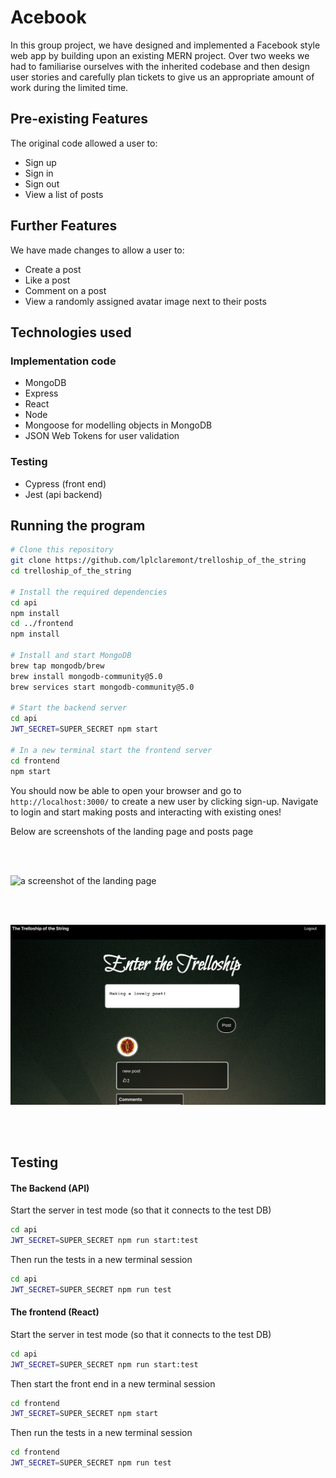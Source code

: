 # Acebook

In this group project, we have designed and implemented a Facebook style web app by building upon an existing MERN project.
Over two weeks we had to familiarise ourselves with the inherited codebase and then design user stories and carefully plan tickets to give us an appropriate amount of work during the limited time.

## Pre-existing Features

The original code allowed a user to:
- Sign up
- Sign in
- Sign out
- View a list of posts

## Further Features

We have made changes to allow a user to:
- Create a post
- Like a post
- Comment on a post
- View a randomly assigned avatar image next to their posts

## Technologies used

### Implementation code
- MongoDB
- Express
- React
- Node
- Mongoose for modelling objects in MongoDB
- JSON Web Tokens for user validation

### Testing
- Cypress (front end)
- Jest (api backend)


## Running the program

```bash
# Clone this repository
git clone https://github.com/lplclaremont/trelloship_of_the_string
cd trelloship_of_the_string

# Install the required dependencies
cd api
npm install
cd ../frontend
npm install

# Install and start MongoDB
brew tap mongodb/brew
brew install mongodb-community@5.0
brew services start mongodb-community@5.0

# Start the backend server
cd api
JWT_SECRET=SUPER_SECRET npm start

# In a new terminal start the frontend server
cd frontend
npm start
```

You should now be able to open your browser and go to `http://localhost:3000/` to create a new user by clicking sign-up.
Navigate to login and start making posts and interacting with existing ones!

Below are screenshots of the landing page and posts page

<br>
<br>

![a screenshot of the landing page](./public/images/trelloship-landing-page.png)

<br>
<br>

![a screenshot of the posts page](./public/images/trelloship-posts-page.png)

<br>
<br>


## Testing

#### The Backend (API)
  Start the server in test mode (so that it connects to the test DB)

  ```bash
  cd api
  JWT_SECRET=SUPER_SECRET npm run start:test
  ```

  Then run the tests in a new terminal session

  ```bash
  cd api
  JWT_SECRET=SUPER_SECRET npm run test
  ```

#### The frontend (React)

  Start the server in test mode (so that it connects to the test DB)

  ```bash
  cd api
  JWT_SECRET=SUPER_SECRET npm run start:test
  ```

  Then start the front end in a new terminal session

  ```bash
  cd frontend
  JWT_SECRET=SUPER_SECRET npm start
  ```

  Then run the tests in a new terminal session

  ```bash
  cd frontend
  JWT_SECRET=SUPER_SECRET npm run test
  ```

